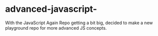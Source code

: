 # advanced-javascript-
With the JavaScript Again Repo getting a bit big, decided to make a new playground repo for more advanced JS concepts. 
